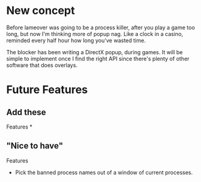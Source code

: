 # New concept

Before lameover was going to be a process killer, after you play a game too long, but now I'm thinking more of popup nag. Like a clock in a casino, reminded every half hour how long you've wasted time.

The blocker has been writing a DirectX popup, during games. It will be simple to implement once I find the right API since there's plenty of other software that does overlays.

# Future Features

## Add these

Features
* 

## "Nice to have"

Features
* Pick the banned process names out of a window of current processes.
